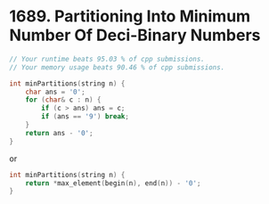 # 1689. Partitioning Into Minimum Number Of Deci-Binary Numbers

```cpp
// Your runtime beats 95.03 % of cpp submissions.
// Your memory usage beats 90.46 % of cpp submissions.

int minPartitions(string n) {
    char ans = '0';
    for (char& c : n) {
        if (c > ans) ans = c;
        if (ans == '9') break;
    }
    return ans - '0';
}
```

or

```cpp
int minPartitions(string n) {
    return *max_element(begin(n), end(n)) - '0';
}
```

